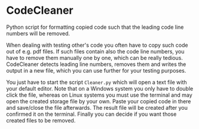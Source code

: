 # CodeCleaner
Python script for formatting copied code such that the leading code line numbers will be removed.

When dealing with testing other's code you often have to copy such code out of e.g. pdf files. If such files contain also the code line numbers, you have to remove them manually one by one, which can be really tedious. CodeCleaner detects leading line numbers, removes them and writes the output in a new file, which you can use further for your testing purposes. 

You just have to start the script `Cleaner.py` which will open a text file with your default editor. Note that on a Windows system you only have to double click the file, whereas on Linux systems you must use the terminal and may open the created storage file by your own. Paste your copied code in there and save/close the file afterwards. The result file will be created after you confirmed it on the terminal. Finally you can decide if you want those created files to be removed. 
